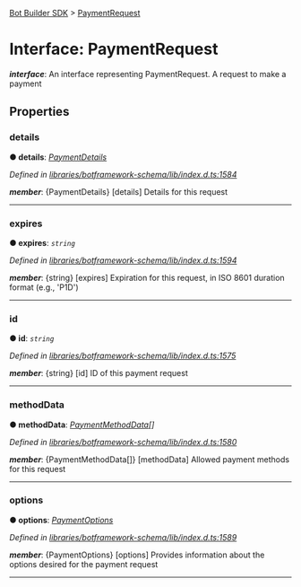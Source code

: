 [Bot Builder SDK](../README.md) > [PaymentRequest](../interfaces/botbuilder.paymentrequest.md)



# Interface: PaymentRequest

*__interface__*: An interface representing PaymentRequest. A request to make a payment



## Properties
<a id="details"></a>

###  details

**●  details**:  *[PaymentDetails](botbuilder.paymentdetails.md)* 

*Defined in [libraries/botframework-schema/lib/index.d.ts:1584](https://github.com/Microsoft/botbuilder-js/blob/c748a95/libraries/botframework-schema/lib/index.d.ts#L1584)*


*__member__*: {PaymentDetails} [details] Details for this request





___

<a id="expires"></a>

###  expires

**●  expires**:  *`string`* 

*Defined in [libraries/botframework-schema/lib/index.d.ts:1594](https://github.com/Microsoft/botbuilder-js/blob/c748a95/libraries/botframework-schema/lib/index.d.ts#L1594)*


*__member__*: {string} [expires] Expiration for this request, in ISO 8601 duration format (e.g., 'P1D')





___

<a id="id"></a>

###  id

**●  id**:  *`string`* 

*Defined in [libraries/botframework-schema/lib/index.d.ts:1575](https://github.com/Microsoft/botbuilder-js/blob/c748a95/libraries/botframework-schema/lib/index.d.ts#L1575)*


*__member__*: {string} [id] ID of this payment request





___

<a id="methoddata"></a>

###  methodData

**●  methodData**:  *[PaymentMethodData](botbuilder.paymentmethoddata.md)[]* 

*Defined in [libraries/botframework-schema/lib/index.d.ts:1580](https://github.com/Microsoft/botbuilder-js/blob/c748a95/libraries/botframework-schema/lib/index.d.ts#L1580)*


*__member__*: {PaymentMethodData[]} [methodData] Allowed payment methods for this request





___

<a id="options"></a>

###  options

**●  options**:  *[PaymentOptions](botbuilder.paymentoptions.md)* 

*Defined in [libraries/botframework-schema/lib/index.d.ts:1589](https://github.com/Microsoft/botbuilder-js/blob/c748a95/libraries/botframework-schema/lib/index.d.ts#L1589)*


*__member__*: {PaymentOptions} [options] Provides information about the options desired for the payment request





___


